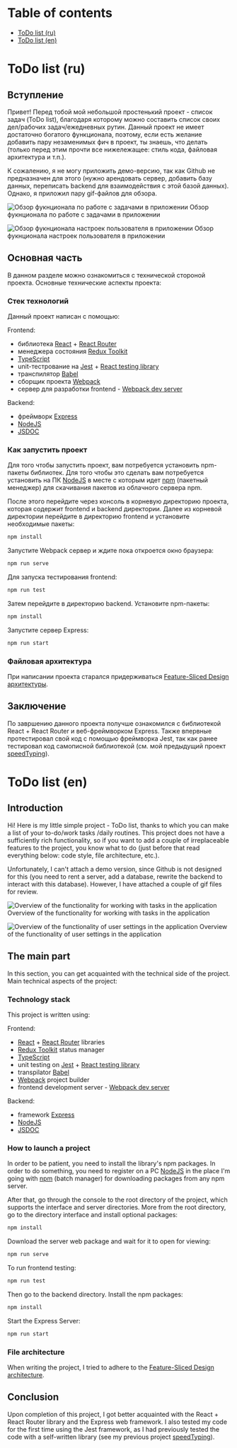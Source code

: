 # Table of contents

* [ToDo list (ru)](#todo-list-ru)
* [ToDo list (en)](#todo-list-en)
  
# ToDo list (ru)

## Вступление
Привет! Перед тобой мой небольшой простенький проект - список задач (ToDo list), благодаря которому можно составить список своих дел/рабочих задач/ежедневных рутин. Данный проект не имеет достаточно богатого функционала, поэтому, если есть желание добавить пару незаменимых фич в проект, ты знаешь, что делать (только перед этим прочти все нижележащее: стиль кода, файловая архитектура и т.п.).

К сожалению, я не могу приложить демо-версию, так как Github не предназначен для этого (нужно арендовать сервер, добавить базу данных, переписать backend для взаимодействия с этой базой данных). Однако, я приложил пару gif-файлов для обзора.

![Обзор фукнционала по работе с задачами в приложении](./docs/Show_tasks_app.gif)
Обзор фукнционала по работе с задачами в приложении

![Обзор фукнционала настроек пользователя в приложении](./docs/Show_settings_app.gif)
Обзор фукнционала настроек пользователя в приложении

## Основная часть
В данном разделе можно ознакомиться с технической стороной проекта. Основные технические аспекты проекта:

### Стек технологий
Данный проект написан с помощью:

Frontend:
* библиотека [React](https://react.dev/) + [React Router](https://reactrouter.com/en/main)
* менеджера состояния [Redux Toolkit](https://redux-toolkit.js.org/introduction/getting-started)
* [TypeScript](https://www.typescriptlang.org/)
* unit-тестрование на [Jest](https://jestjs.io/) + [React testing library](https://testing-library.com/docs/react-testing-library/intro/)
* транспилятор [Babel](https://babeljs.io/)
* сборщик проекта [Webpack](https://webpack.js.org/)
* сервер для разработки frontend - [Webpack dev server](https://webpack.js.org/configuration/dev-server/)

Backend:
* фреймворк [Express](https://expressjs.com/ru/)
* [NodeJS](https://nodejs.org/)
* [JSDOC](https://jsdoc.app/)

### Как запустить проект
Для того чтобы запустить проект, вам потребуется установить npm-пакеты библиотек. Для того чтобы это сделать вам потребуется установить на ПК [NodeJS](https://nodejs.org/ru/download) в месте с которым идет [npm](https://docs.npmjs.com/cli/v8/commands/npm) (пакетный менеджер) для скачивания пакетов из облачного сервера npm.

После этого перейдите через консоль в корневую директорию проекта, которая содержит frontend и backend директории. Далее из корневой директории перейдите в директорию frontend и установите необходимые пакеты:
```txt
npm install
```
Запустите Webpack сервер и ждите пока откроется окно браузера:
```txt
npm run serve
```
Для запуска тестирования frontend:
```txt
npm run test
```
Затем перейдите в директорию backend. Установите npm-пакеты:
```txt
npm install
```
Запустите сервер Express:
```txt
npm run start
```
  
### Файловая архитектура
При написании проекта старался придерживаться [Feature-Sliced Design архитектуры](https://feature-sliced.design/docs/get-started/overview).

## Заключение
По завршению данного проекта получше ознакомился с библиотекой React + React Router и веб-фреймворком Express. Также впервные протестировал свой код с помощью фреймворка Jest, так как ранее тестировал код самописной библиотекой (см. мой предыдущий проект [speedTyping](https://github.com/Gleb001/speedTyping/tree/main)).



# ToDo list (en)
## Introduction
Hi! Here is my little simple project - ToDo list, thanks to which you can make a list of your to-do/work tasks /daily routines. This project does not have a sufficiently rich functionality, so if you want to add a couple of irreplaceable features to the project, you know what to do (just before that read everything below: code style, file architecture, etc.).

Unfortunately, I can't attach a demo version, since Github is not designed for this (you need to rent a server, add a database, rewrite the backend to interact with this database). However, I have attached a couple of gif files for review.

![Overview of the functionality for working with tasks in the application](./docs/Show_tasks_app.gif)
Overview of the functionality for working with tasks in the application

![Overview of the functionality of user settings in the application](./docs/Show_settings_app.gif)
Overview of the functionality of user settings in the application

## The main part
In this section, you can get acquainted with the technical side of the project. Main technical aspects of the project:

### Technology stack
This project is written using:

Frontend:
* [React](https://react.dev/) + [React Router](https://reactrouter.com/en/main) libraries
* [Redux Toolkit](https://redux-toolkit.js.org/introduction/getting-started) status manager
* [TypeScript](https://www.typescriptlang.org/)
* unit testing on [Jest](https://jestjs.io/) + [React testing library](https://testing-library.com/docs/react-testing-library/intro/)
* transpilator [Babel](https://babeljs.io/)
* [Webpack](https://webpack.js.org/) project builder
* frontend development server - [Webpack dev server](https://webpack.js.org/configuration/dev-server/)

Backend:
* framework [Express](https://expressjs.com/ru/)
* [NodeJS](https://nodejs.org/)
* [JSDOC](https://jsdoc.app/)

### How to launch a project
In order to be patient, you need to install the library's npm packages. In order to do something, you need to register on a PC [NodeJS](https://nodejs.org/ru/download ) in the place I'm going with [npm](https://docs.npmjs.com/cli/v8/commands/npm ) (batch manager) for downloading packages from any npm server.

After that, go through the console to the root directory of the project, which supports the interface and server directories. More from the root directory, go to the directory interface and install optional packages:
``` txt
npm install
```
Download the server web package and wait for it to open for viewing:
```txt
npm run serve
```
To run frontend testing:
```txt
npm run test
```
Then go to the backend directory. Install the npm packages:
```txt
npm install
```
Start the Express Server:
```txt
npm run start
```

### File architecture
When writing the project, I tried to adhere to the [Feature-Sliced Design architecture](https://feature-sliced.design/docs/get-started/overview ).

## Conclusion
Upon completion of this project, I got better acquainted with the React + React Router library and the Express web framework. I also tested my code for the first time using the Jest framework, as I had previously tested the code with a self-written library (see my previous project [speedTyping](https://github.com/Gleb001/speedTyping/tree/main )).
